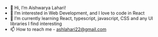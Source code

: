 - 👋 Hi, I’m Aishwarya Lahari!
- 👀 I’m interested in Web Development, and I love to code in React
- 🌱 I’m currently learning React, typescript, javascript, CSS and any UI libraries I find interesting
- 📫 How to reach me - ashlahari22@gmail.com

<!---
ashlahari/ashlahari is a ✨ special ✨ repository because its `README.md` (this file) appears on your GitHub profile.
You can click the Preview link to take a look at your changes.
--->
